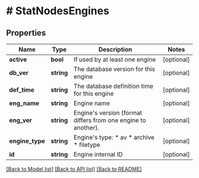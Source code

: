 # # StatNodesEngines

## Properties

Name | Type | Description | Notes
------------ | ------------- | ------------- | -------------
**active** | **bool** | If used by at least one engine | [optional] 
**db_ver** | **string** | The database version for this engine | [optional] 
**def_time** | **string** | The database definition time for this engine | [optional] 
**eng_name** | **string** | Engine name | [optional] 
**eng_ver** | **string** | Engine&#39;s version (format differs from one engine to another). | [optional] 
**engine_type** | **string** | Engine&#39;s type:    * av   * archive   * filetype | [optional] 
**id** | **string** | Engine internal ID | [optional] 

[[Back to Model list]](../../README.md#documentation-for-models) [[Back to API list]](../../README.md#documentation-for-api-endpoints) [[Back to README]](../../README.md)


